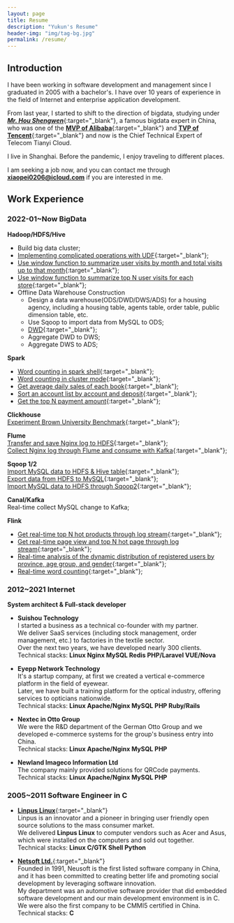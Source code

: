 ```yaml
---
layout: page
title: Resume
description: "Yukun's Resume"
header-img: "img/tag-bg.jpg"
permalink: /resume/
---
```


## Introduction
I have been working in software development and management since I graduated in 2005 with a bachelor's. I have over 10 years of experience in the field of Internet and enterprise application development.

From last year, I started to shift to the direction of bigdata, studying under [**_Mr. Hou Shengwen_**](https://mvp.aliyun.com/mvp/detail/394 ){:target="_blank"}, a famous bigdata expert in China, who was one of the [**MVP of Alibaba**](https://mvp.aliyun.com/mvp/detail/394){:target="_blank"} and [**TVP of Tencent**](https://cloud.tencent.com/tvp/member/462){:target="_blank"} and now is the Chief Technical Expert of Telecom Tianyi Cloud.

I live in Shanghai. Before the pandemic, I enjoy traveling to different places.

I am seeking a job now, and you can contact me through **xiaopei0206@icloud.com** if you are interested in me.

## Work Experience
### **2022-01~Now BigData** 

<style>a{text-decoration: underline;}</style>
**Hadoop/HDFS/Hive**  
* Build big data cluster;  
* [Implementing complicated operations with UDF](/bigdata/2022/04/21/create-hive-udf/){:target="_blank"};
* [Use window function to summarize user visits by month and total visits up to that month](/bigdata/2022/05/13/hive-windowing-function-2/){:target="_blank"};
* [Use window function to summarize top N user visits for each store](/bigdata/2022/05/13/hive-windowing-function-2/){:target="_blank"};
* Offline Data Warehouse Construction  
  - Design a data warehouse(ODS/DWD/DWS/ADS) for a housing agency, including a housing table, agents table, order table, public dimension table, etc. 
  - Use Sqoop to import data from MySQL to ODS;
  - [DWD](/bigdata/2022/04/17/datawarehouse-model-design/){:target="_blank"};
  - Aggregate DWD to DWS;
  - Aggregate DWS to ADS;

**Spark**
* [Word counting in spark shell](/bigdata/2022/06/01/spark-shell/){:target="_blank"};
* [Word counting in cluster mode](/bigdata/2022/06/22/word-count-by-spark-cluster/){:target="_blank"};
* [Get average daily sales of each book](/bigdata/2022/06/20/spark-task/#task-1){:target="_blank"};
* [Sort an account list by account and deposit](/bigdata/2022/06/20/spark-task/#task-2){:target="_blank"};
* [Get the top N payment amount](/bigdata/2022/06/20/spark-task/#task-3){:target="_blank"};

**Clickhouse**  
[Experiment Brown University Benchmark](/bigdata/2022/06/08/clickhouse-brown-university-benchmark/){:target="_blank"};

**Flume**  
[Transfer and save Nginx log to HDFS](/db/2022/06/13/flume-practice/#receive-nginx-logs-and-transcribe-to-hdfs){:target="_blank"};  
[Collect Nginx log through Flume and consume with Kafka](/bigdata/2022/04/25/kafka-collect-nginx-log-through-flume/){:target="_blank"};

**Sqoop 1/2**  
[Import MySQL data to HDFS & Hive table](/bigdata/2022/05/04/sqoop-usage/){:target="_blank"};  
[Export data from HDFS to MySQL](/bigdata/2022/05/04/sqoop-usage/#export-from-hdfs-to-mysql){:target="_blank"};  
[Import MySQL data to HDFS through Sqoop2](/bigdata/2022/06/11/sqoop2-practice/){:target="_blank"};

**Canal/Kafka**  
Real-time collect MySQL change to Kafka;

**Flink**
* [Get real-time top N hot products through log stream](/bigdata/2022/07/09/flink-topproducts-pageuserview-ad/#1-top-hot-products){:target="_blank"};  
* [Get real-time page view and top N hot page through log stream](/bigdata/2022/07/09/flink-topproducts-pageuserview-ad/#2-product-page-view){:target="_blank"};  
* [Real-time analysis of the dynamic distribution of registered users by province, age group, and gender](/bigdata/2022/07/08/flink-user-analyses/){:target="_blank"};  
* [Real-time word counting](/bigdata/2022/07/02/flink-realtime-word-counting/){:target="_blank"};  

### 2012~2021 Internet 
**System architect & Full-stack developer**

* **Suishou Technology**  
  I started a business as a technical co-founder with my partner.   
  We deliver SaaS services (including stock management, order management, etc.) to factories in the textile sector.   
  Over the next two years, we have developed nearly 300 clients.    
  Technical stacks: **Linux Nginx MySQL Redis PHP/Laravel VUE/Nova**

* **Eyepp Network Technology**  
  It's a startup company, at first we created a vertical e-commerce platform in the field of eyewear.   
  Later, we have built a training platform for the optical industry, offering services to opticians nationwide.  
  Technical stacks: **Linux Apache/Nginx MySQL PHP Ruby/Rails**

* **Nextec in Otto Group**    
  We were the R&D department of the German Otto Group and we developed e-commerce systems for the group's business entry into China.  
  Technical stacks: **Linux Apache/Nginx MySQL PHP**

* **Newland Imageco Information Ltd**    
  The company mainly provided solutions for QRCode payments.  
  Technical stacks: **Linux Apache/Nginx MySQL PHP**

### 2005~2011 Software Engineer in C  

* [**Linpus Linux**](http://linpus.com/pages/page_index_en){:target="_blank"}   
  Linpus is an innovator and a pioneer in bringing user friendly open source solutions to the mass consumer market.  
  We delivered **Linpus Linux** to computer vendors such as Acer and Asus, which were installed on the computers and sold out together.  
  Technical stacks: **Linux C/GTK Shell Python**

* [**Netsoft Ltd.**](https://www.neusoft.com/){:target="_blank"}  
  Founded in 1991, Neusoft is the first listed software company in China, and it has been committed to creating better life and promoting social development by leveraging software innovation.  
  My department was an automotive software provider that did embedded software development and our main development environment is in C. We were also the first company to be CMMI5 certified in China.  
  Technical stacks: **C** 
